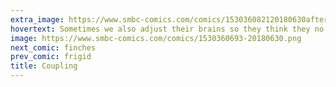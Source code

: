 ```yaml
---
extra_image: https://www.smbc-comics.com/comics/153036082120180630after.png
hovertext: Sometimes we also adjust their brains so they think they no longer enjoy their life's work. You should see all the crazy stuff they start doing!
image: https://www.smbc-comics.com/comics/1530360693-20180630.png
next_comic: finches
prev_comic: frigid
title: Coupling
---
```


